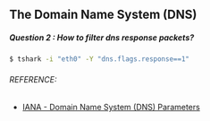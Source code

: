 ## The Domain Name System (DNS)
##### Question 2 : How to filter dns response packets?
```bash
$ tshark -i "eth0" -Y "dns.flags.response==1"
```

###### REFERENCE:

* [IANA - Domain Name System (DNS) Parameters](https://www.iana.org/assignments/dns-parameters/dns-parameters.xhtml)
